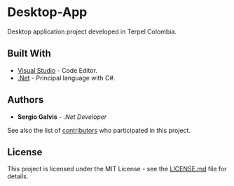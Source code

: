 # Desktop-App
Desktop application project developed in Terpel Colombia.

## Built With

* [Visual Studio](https://visualstudio.microsoft.com/es/) - Code Editor.
* [.Net](https://www.microsoft.com/net) - Principal language with C#.

## Authors

* **Sergio Galvis** - *.Net Developer*

See also the list of [contributors](https://github.com/your/project/contributors) who participated in this project.

## License

This project is licensed under the MIT License - see the [LICENSE.md](LICENSE.md) file for details.
